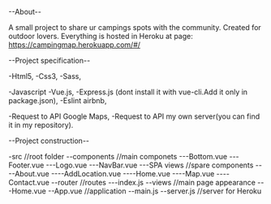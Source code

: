 --About--

A small project to share ur campings spots with the community. Created for outdoor lovers. 
Everything is hosted in Heroku at page: https://campingmap.herokuapp.com/#/

--Project specification--

-Html5,
-Css3,
-Sass,

-Javascript
-Vue.js,
-Express.js (dont install it with vue-cli.Add it only in package.json),
-Eslint airbnb,

-Request to API Google Maps,
-Request to API my own server(you can find it in my repository).

--Project construction--

-src                //root folder
--components        //main componets
---Bottom.vue
---Footer.vue
---Logo.vue
---NavBar.vue
---SPA views        //spare components
----About.vue
----AddLocation.vue
----Home.vue
----Map.vue
----Contact.vue
--router            //routes
---index.js
--views             //main page appearance
---Home.vue
--App.vue           //application
--main.js
--server.js         //server for Heroku

